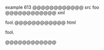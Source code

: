 example 613
@@@@@@@@@@@@ src
foo\
@@@@@@@@@@@@ xml
<?xml version="1.0" encoding="UTF-8"?>
<!DOCTYPE document SYSTEM "CommonMark.dtd">
<document xmlns="http://commonmark.org/xml/1.0">
  <paragraph>
    <text>foo\</text>
  </paragraph>
</document>
@@@@@@@@@@@@ html
<p>foo\</p>
@@@@@@@@@@@@
